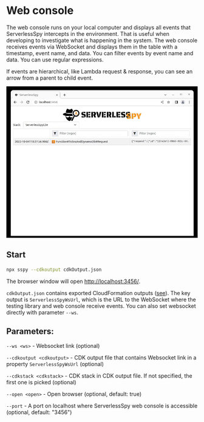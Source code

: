 # Web console

The web console runs on your local computer and displays all events that ServerlessSpy intercepts in the environment. That is useful when developing to investigate what is happening in the system. The web console receives events via WebSocket and displays them in the table with a timestamp, event name, and data. You can filter events by event name and data. You can use regular expressions.

If events are hierarchical, like Lambda request & response, you can see an arrow from a parent to child event.

![Web console](./web_console.gif)

## Start
```bash
npx sspy --cdkoutput cdkOutput.json
```
The browser window will open [http://localhost:3456/](http://localhost:3456/).

`cdkOutput.json` contains exported CloudFormation outputs ([see](./quick_start.md)). The key output is `ServerlessSpyWsUrl`, which is the URL to the WebSocket where the testing library and web console receive events. You can also set websocket directly with parameter `--ws`.

## Parameters:
`--ws <ws>` - Websocket link (optional)

`--cdkoutput <cdkoutput>` - CDK output file that contains Websocket link in a property `ServerlessSpyWsUrl` (optional)

`--cdkstack <cdkstack>` - CDK stack in CDK output file. If not specified, the first one is picked (optional)

`--open <open>` - Open browser (optional, default: true)

`--port` - A port on localhost where ServerlessSpy web console is accessible (optional, default: "3456")  

